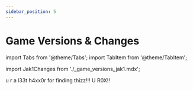 ```yaml
---
sidebar_position: 5
---
```


# Game Versions & Changes

import Tabs from '@theme/Tabs';
import TabItem from '@theme/TabItem';

import Jak1Changes from './_game_versions_jak1.mdx';

<Tabs>
  <TabItem value="jak1" label="Jak and Daxter">
    <Jak1Changes />
  </TabItem>
  <TabItem value="jak2" label="Jak II">
    u r a l33t h4xx0r for finding thizz!!! U R0X!!
  </TabItem>
</Tabs>
